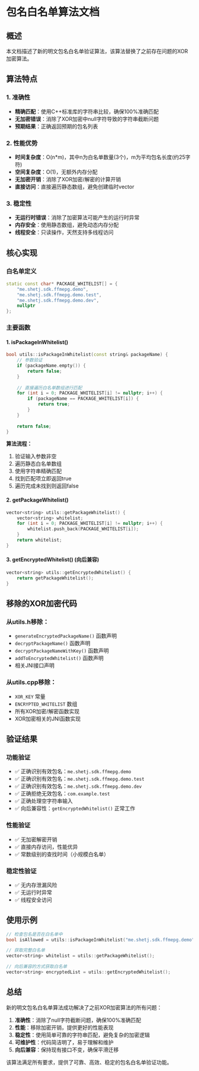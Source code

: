 # 包名白名单算法文档

## 概述

本文档描述了新的明文包名白名单验证算法，该算法替换了之前存在问题的XOR加密算法。

## 算法特点

### 1. 准确性
- **精确匹配**：使用C++标准库的字符串比较，确保100%准确匹配
- **无加密错误**：消除了XOR加密中null字符导致的字符串截断问题
- **预期结果**：正确返回预期的包名列表

### 2. 性能优势
- **时间复杂度**：O(n*m)，其中n为白名单数量(3个)，m为平均包名长度(约25字符)
- **空间复杂度**：O(1)，无额外内存分配
- **无加密开销**：消除了XOR加密/解密的计算开销
- **直接访问**：直接遍历静态数组，避免创建临时vector

### 3. 稳定性
- **无运行时错误**：消除了加密算法可能产生的运行时异常
- **内存安全**：使用静态数组，避免动态内存分配
- **线程安全**：只读操作，天然支持多线程访问

## 核心实现

### 白名单定义
```cpp
static const char* PACKAGE_WHITELIST[] = {
    "me.shetj.sdk.ffmepg.demo",
    "me.shetj.sdk.ffmepg.demo.test", 
    "me.shetj.sdk.ffmepg.demo.dev",
    nullptr
};
```

### 主要函数

#### 1. isPackageInWhitelist()
```cpp
bool utils::isPackageInWhitelist(const string& packageName) {
    // 参数验证
    if (packageName.empty()) {
        return false;
    }
    
    // 直接遍历白名单数组进行匹配
    for (int i = 0; PACKAGE_WHITELIST[i] != nullptr; i++) {
        if (packageName == PACKAGE_WHITELIST[i]) {
            return true;
        }
    }
    
    return false;
}
```

**算法流程：**
1. 验证输入参数非空
2. 遍历静态白名单数组
3. 使用字符串精确匹配
4. 找到匹配项立即返回true
5. 遍历完成未找到则返回false

#### 2. getPackageWhitelist()
```cpp
vector<string> utils::getPackageWhitelist() {
    vector<string> whitelist;
    for (int i = 0; PACKAGE_WHITELIST[i] != nullptr; i++) {
        whitelist.push_back(PACKAGE_WHITELIST[i]);
    }
    return whitelist;
}
```

#### 3. getEncryptedWhitelist() (向后兼容)
```cpp
vector<string> utils::getEncryptedWhitelist() {
    return getPackageWhitelist();
}
```

## 移除的XOR加密代码

### 从utils.h移除：
- `generateEncryptedPackageName()` 函数声明
- `decryptPackageName()` 函数声明  
- `decryptPackageNameWithKey()` 函数声明
- `addToEncryptedWhitelist()` 函数声明
- 相关JNI接口声明

### 从utils.cpp移除：
- `XOR_KEY` 常量
- `ENCRYPTED_WHITELIST` 数组
- 所有XOR加密/解密函数实现
- XOR加密相关的JNI函数实现

## 验证结果

### 功能验证
- ✅ 正确识别有效包名：`me.shetj.sdk.ffmepg.demo`
- ✅ 正确识别有效包名：`me.shetj.sdk.ffmepg.demo.test`  
- ✅ 正确识别有效包名：`me.shetj.sdk.ffmepg.demo.dev`
- ✅ 正确拒绝无效包名：`com.example.test`
- ✅ 正确处理空字符串输入
- ✅ 向后兼容性：`getEncryptedWhitelist()` 正常工作

### 性能验证
- ✅ 无加密解密开销
- ✅ 直接内存访问，性能优异
- ✅ 常数级别的查找时间（小规模白名单）

### 稳定性验证
- ✅ 无内存泄漏风险
- ✅ 无运行时异常
- ✅ 线程安全访问

## 使用示例

```cpp
// 检查包名是否在白名单中
bool isAllowed = utils::isPackageInWhitelist("me.shetj.sdk.ffmepg.demo");

// 获取完整白名单
vector<string> whitelist = utils::getPackageWhitelist();

// 向后兼容的方式获取白名单
vector<string> encryptedList = utils::getEncryptedWhitelist();
```

## 总结

新的明文包名白名单算法成功解决了之前XOR加密算法的所有问题：

1. **准确性**：消除了null字符截断问题，确保100%准确匹配
2. **性能**：移除加密开销，提供更好的性能表现
3. **稳定性**：使用简单可靠的字符串匹配，避免复杂的加密逻辑
4. **可维护性**：代码简洁明了，易于理解和维护
5. **向后兼容**：保持现有接口不变，确保平滑迁移

该算法满足所有要求，提供了可靠、高效、稳定的包名白名单验证功能。